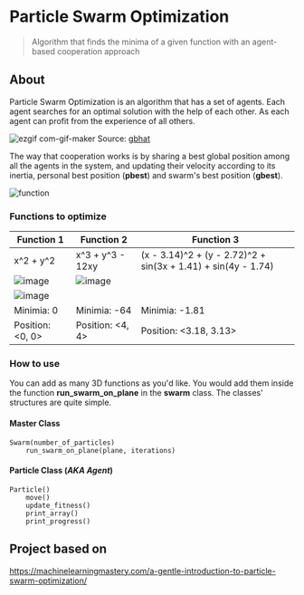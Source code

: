 # Particle Swarm Optimization
> Algorithm that finds the minima of a given function with an agent-based cooperation approach
## About

Particle Swarm Optimization is an algorithm that has a set of agents. Each agent searches for an optimal solution with the help of each other. As each agent can profit from the experience of all others.

![ezgif com-gif-maker](https://user-images.githubusercontent.com/101780195/173254161-318a1d13-0ff5-4b6b-addf-6763b500700e.gif)
Source: [gbhat](https://gbhat.com/machine_learning/pso_convex.html "gbhat post")

The way that cooperation works is by sharing a best global position among all the agents in the system, and updating their velocity according to its inertia, personal best position (**pbest**) and swarm's best position (**gbest**).

![function](https://user-images.githubusercontent.com/101780195/173254169-d1fa17f2-8751-485a-b063-39053b426fce.PNG)


### Functions to optimize
Function 1 | Function 2 |  Function 3
-- | - | -
x^2 + y^2 | x^3 + y^3 - 12xy | (x - 3.14)^2 + (y - 2.72)^2 + sin(3x + 1.41) + sin(4y - 1.74)
![image](https://user-images.githubusercontent.com/101780195/173254247-7b35dbb1-6ac1-4827-b965-cb1c8b1df44b.png) | ![image](https://user-images.githubusercontent.com/101780195/173254264-21fb3381-3c55-4130-8cd1-153234984503.png)
 | ![image](https://user-images.githubusercontent.com/101780195/173254237-66cdc865-96fd-44a0-b03c-670019b53b35.png)
Minimia: 0 | Minimia: -64  | Minimia: -1.81
Position: <0, 0> | Position: <4, 4> | Position: <3.18, 3.13>
### How to use

You can add as many 3D functions as you'd like. You would add them inside the function **run_swarm_on_plane** in the **swarm** class. The classes' structures are quite simple.

#### Master Class

    Swarm(number_of_particles)
        run_swarm_on_plane(plane, iterations)
    

#### Particle Class (*AKA Agent*)

    Particle()
        move()
        update_fitness()
        print_array()
        print_progress()

## Project based on

https://machinelearningmastery.com/a-gentle-introduction-to-particle-swarm-optimization/
